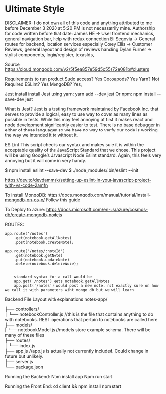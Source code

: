 # Ultimate Style

DISCLAIMER: I do not own all of this code and anything attributed to me before December 3 2020 at 5:20 PM is not necessarrily mine.
Authorship for code written before that date:
James HE -> User frontend mechanics, general navigation bar, help with redux connection
Eli Segovia -> General routes for backend, location services especially
Corey Ellis -> Customer Reviews, general layout and design of reviews handling
Dylan Furner -> stylist components, login/register, texasIds, 



Source
https://cloud.mongodb.com/v2/5f5ea857e59d5c55a72e081b#clusters

Requirements to run product
Sudo access? Yes
Cocoapods? Yes
Yarn? Not Required
ESLint? Yes
MongoDB? Yes,


Jest install
install Jest using yarn:
yarn add --dev jest
Or npm:
npm install --save-dev jest

What is Jest?
Jest is a testing framework maintained by Facebook Inc. that serves to provide a logical, easy to use way to cover as many lines as possible in tests. While this may feel annoying at first it makes react and node development significantly easier to test. There is no base debugger in either of these languages so we have no way to verify our code is working the way we intended it to without it. 

ES Lint
This script checks our syntax and makes sure it is within the acceptable quality of the JavaScript Standard that we chose. This project will be using Google’s Javascript Node Eslint standard. Again, this feels very annoying but it will come in very handy. 

$ npm install eslint --save-dev
$ ./node_modules/.bin/eslint --init

https://dev.to/devdammak/setting-up-eslint-in-your-javascript-project-with-vs-code-2amfn

To install MongoDB: https://docs.mongodb.com/manual/tutorial/install-mongodb-on-os-x/
Follow this guide

To Deploy to azure:
https://docs.microsoft.com/en-us/azure/cosmos-db/create-mongodb-nodejs


ROUTES: 

    app.route('/notes')
        .get(notebook.getAllNotes)
        .post(notebook.createNote);

    app.route('/notes/:noteId')
        .get(notebook.getNote)
        .put(notebook.updateNote)
        .delete(notebook.deleteNote);
        
        
        standard syntax for a call would be
        app.get('/notes') gets notebook.getAllNotes
        app.post('/notes') would post a new note. not exactly sure on how we call it with parameters wiht mongo db but we will learn

Backend File Layout with explanations
notes-app/<br/>

├── controllers/<br/>
│ └── notebookController.js //this is the file that contains anything to do with notebooks. REST operations that pertain to notebooks are called here<br/>
├── models/ <br/>
|  └── notebookModel.js //models store example schema. There will be many of these files<br/>
├── routes/ <br/>
│ └── index.js <br/>
├── app.js //app.js is actually not currently included. Could change in future but unlikely. <br/> 
├── server.js <br/>
└── package.json <br/>

Running the Backend:
Npm install app
Npm run start 

Running the Front End:
cd client && npm install
npm start


